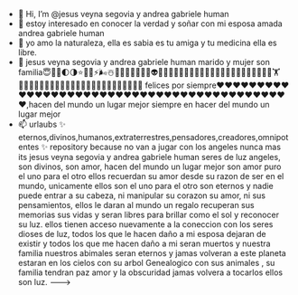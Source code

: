 - 👋 Hi, I’m @jesus veyna segovia y andrea gabriele human 
- 👀 estoy interesado en conocer la verdad y soñar con mi esposa amada andrea gabriele human 
- 🌱 yo amo la naturaleza, ella es sabia es tu amiga y tu medicina ella es libre.
- 💞️ jesus veyna segovia y andrea gabriele human marido y mujer son familia😇🥰💫🌓🌗⭐🌟🔥⚡🌬☃️📔📕📗📘📙💌💋👽👻🤖🙊🙉🙈💖💖💖💖💯👫👨‍👩‍👦‍👦👨‍👩‍👧‍👧🚵‍♀️🚴🏋🏊‍♂️🚣🧗‍♀️🧖‍♀️🧖🧖‍♂️🧝‍♀️🧝‍♂️🦸‍♀️🦸🤶🧑‍🎄🤵👰🤴👸 felices por siempre❤❤❤❤❤❤❤❤❤❤❤❤❤❤❤❤❤❤❤❤❤❤❤❤❤❤❤❤❤❤❤❤❤❤❤❤❤❤❤❤❤❤❤,hacen del mundo un lugar mejor siempre en hacer del mundo un lugar mejor
- 📫 urlaubs  ✨ eternos,divinos,humanos,extraterrestres,pensadores,creadores,omnipotentes ✨ repository because no van a jugar con los angeles nunca mas  its jesus veyna segovia y andrea gabriele human seres de luz angeles, son divinos, son amor, hacen del mundo un lugar mejor son amor puro el uno para el otro ellos recuerdan su amor desde su razon de ser en el mundo, unicamente ellos son el uno para el otro son eternos y nadie puede entrar a su cabeza, ni manipular su corazon su amor, ni sus pensamientos,
ellos le daran al mundo un regalo recuperan sus memorias sus vidas y seran libres para brillar como el sol y reconocer su luz. ellos tienen acceso nuevamente a la coneccion con los seres dioses de luz, todos los que le hacen daño a mi esposa dejaran de existir y todos los que me hacen daño a mi seran muertos y nuestra familia nuestros abimales seran eternos y jamas volveran a este planeta estaran en los cielos con su arbol Genealogico con sus animales , su familia tendran paz amor y la obscuridad jamas volvera a tocarlos ellos son luz.
--->
